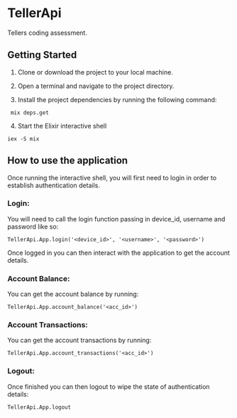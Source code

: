 # TellerApi

Tellers coding assessment.


## Getting Started

1. Clone or download the project to your local machine.

2. Open a terminal and navigate to the project directory.

3. Install the project dependencies by running the following command:

  ```shell
   mix deps.get
  ```

4. Start the Elixir interactive shell
  ```shell
  iex -S mix
  ```


## How to use the application

Once running the interactive shell, you will first need to login in order to establish authentication details.

### Login:
You will need to call the login function passing in device_id, username and password like so:
  ```shell
  TellerApi.App.login('<device_id>', '<username>', '<password>')
  ```

Once logged in you can then interact with the application to get the account details.


### Account Balance:
You can get the account balance by running:
  ```shell
  TellerApi.App.account_balance('<acc_id>')
  ```



### Account Transactions:
You can get the account transactions by running:
  ```shell
  TellerApi.App.account_transactions('<acc_id>')
  ```


### Logout:
Once finished you can then logout to wipe the state of authentication details:
  ```shell
  TellerApi.App.logout
  ```


